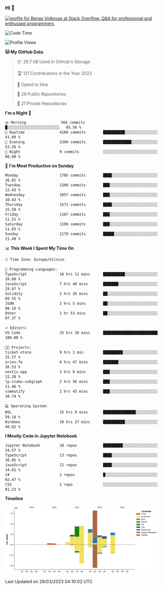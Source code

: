 ### Hi 👋
<a href="https://stackoverflow.com/users/14954249/benas-volkovas"><img src="https://stackoverflow.com/users/flair/14954249.png?theme=dark" width="208" height="58" alt="profile for Benas Volkovas at Stack Overflow, Q&amp;A for professional and enthusiast programmers" title="profile for Benas Volkovas at Stack Overflow, Q&amp;A for professional and enthusiast programmers"></a>

<!--START_SECTION:waka-->
![Code Time](http://img.shields.io/badge/Code%20Time-1%2C367%20hrs%2014%20mins-blue)

![Profile Views](http://img.shields.io/badge/Profile%20Views-0-blue)

**🐱 My GitHub Data** 

> 📦 29.7 kB Used in GitHub's Storage 
 > 
> 🏆 121 Contributions in the Year 2023
 > 
> 💼 Opted to Hire
 > 
> 📜 28 Public Repositories 
 > 
> 🔑 21 Private Repositories 
 > 
**I'm a Night 🦉** 

```text
🌞 Morning                564 commits         █░░░░░░░░░░░░░░░░░░░░░░░░   05.56 % 
🌆 Daytime                4166 commits        ██████████░░░░░░░░░░░░░░░   41.09 % 
🌃 Evening                5399 commits        █████████████░░░░░░░░░░░░   53.26 % 
🌙 Night                  9 commits           ░░░░░░░░░░░░░░░░░░░░░░░░░   00.09 % 
```
📅 **I'm Most Productive on Sunday** 

```text
Monday                   1705 commits        ████░░░░░░░░░░░░░░░░░░░░░   16.82 % 
Tuesday                  1260 commits        ███░░░░░░░░░░░░░░░░░░░░░░   12.43 % 
Wednesday                1057 commits        ███░░░░░░░░░░░░░░░░░░░░░░   10.43 % 
Thursday                 1571 commits        ████░░░░░░░░░░░░░░░░░░░░░   15.50 % 
Friday                   1167 commits        ███░░░░░░░░░░░░░░░░░░░░░░   11.51 % 
Saturday                 1199 commits        ███░░░░░░░░░░░░░░░░░░░░░░   11.83 % 
Sunday                   2179 commits        █████░░░░░░░░░░░░░░░░░░░░   21.49 % 
```


📊 **This Week I Spent My Time On** 

```text
🕑︎ Time Zone: Europe/Vilnius

💬 Programming Languages: 
TypeScript               10 hrs 12 mins      ██████████░░░░░░░░░░░░░░░   39.89 % 
JavaScript               7 hrs 40 mins       ███████░░░░░░░░░░░░░░░░░░   29.97 % 
Solidity                 2 hrs 26 mins       ██░░░░░░░░░░░░░░░░░░░░░░░   09.55 % 
JSON                     2 hrs 5 mins        ██░░░░░░░░░░░░░░░░░░░░░░░   08.16 % 
Other                    1 hr 53 mins        ██░░░░░░░░░░░░░░░░░░░░░░░   07.37 % 

🔥 Editors: 
VS Code                  25 hrs 36 mins      █████████████████████████   100.00 % 

🐱‍💻 Projects: 
ticket-store             9 hrs 1 min         █████████░░░░░░░░░░░░░░░░   35.27 % 
orion-fe                 6 hrs 47 mins       ███████░░░░░░░░░░░░░░░░░░   26.53 % 
nextjs-app               3 hrs 8 mins        ███░░░░░░░░░░░░░░░░░░░░░░   12.28 % 
lp-stake-subgraph        2 hrs 56 mins       ███░░░░░░░░░░░░░░░░░░░░░░   11.46 % 
commutify                2 hrs 45 mins       ███░░░░░░░░░░░░░░░░░░░░░░   10.74 % 

💻 Operating System: 
WSL                      15 hrs 9 mins       ███████████████░░░░░░░░░░   59.18 % 
Windows                  10 hrs 27 mins      ██████████░░░░░░░░░░░░░░░   40.82 % 
```

**I Mostly Code in Jupyter Notebook** 

```text
Jupyter Notebook         28 repos            █████████░░░░░░░░░░░░░░░░   34.57 % 
TypeScript               13 repos            ████░░░░░░░░░░░░░░░░░░░░░   16.05 % 
JavaScript               12 repos            ████░░░░░░░░░░░░░░░░░░░░░   14.81 % 
C#                       2 repos             █░░░░░░░░░░░░░░░░░░░░░░░░   02.47 % 
CSS                      1 repo              ░░░░░░░░░░░░░░░░░░░░░░░░░   01.23 % 
```



**Timeline**

![Lines of Code chart](https://raw.githubusercontent.com/BenasVolkovas/BenasVolkovas/main/assets/bar_graph.png)


 Last Updated on 28/03/2023 04:10:02 UTC
<!--END_SECTION:waka-->

